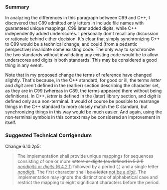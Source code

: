 ### Summary

In analyzing the differences in this paragraph between C99 and C\+\+, I
discovered that C89 admitted only letters in include file names with guaranteed
unique mappings. C99 later added digits, while C\+\+ independently added
underscores. I personally don't recall any discussion or rationale behind either
decision. It's clear that simply synchronizing C\+\+ to C99 would be a technical
change, and could (from a pedantic perspective) invalidate some existing code.
The only way to synchronize the two standards without invalidating any existing
code would be to allow underscores and digits in both standards. This may be
considered a good thing in any event.

Note that in my proposed change the terms of reference have changed slightly.
That's because, in the C\+\+ standard, for good or ill, the terms *letter* and
*digit* aren't defined in the (earlier) section describing the character set, as
they are in C99 (whereas in C89, the terms appeared there without being
definitions). In C\+\+, *letter* is defined in the (later) library section, and
*digit* is defined only as a non-terminal. It would of course be possible to
rearrange things in the C\+\+ standard to more closely match the C standard, but
synchronizing things in this way would be much easier. And again, using the
non-terminal symbols in this context may be considered an improvement in itself.

### Suggested Technical Corrigendum

Change 6.10.2p5:

> The implementation shall provide unique mappings for sequences consisting of one
> or more <del>letters or digits (as defined in 5.2.1)</del> <ins>*nondigits* or
> *digits* (6.4.2.1)</ins> followed by a period (.) and a single <del>letter</del>
> <ins>*nondigit*</ins>. The first character shall <del>be a letter</del> <ins>not
> be a *digit*</ins>. The implementation may ignore the distinctions of
> alphabetical case and restrict the mapping to eight significant characters
> before the period.
